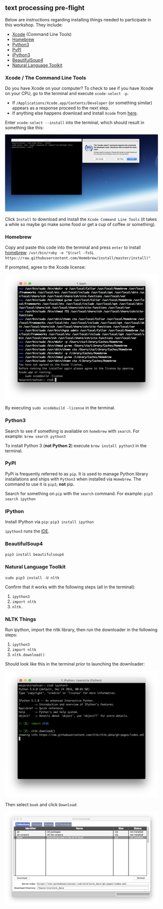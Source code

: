## text processing pre-flight

Below are instructions regarding installing things needed to participate in this workshop. They include:

* [Xcode](https://developer.apple.com/xcode/) (Command Line Tools)
* [Homebrew](http://brew.sh/)
* [Python3](https://www.python.org/)
* [PyPI](https://pypi.python.org/pypi)
* [iPython3](https://ipython.org/install.html)
* [BeautifulSoup4](https://www.crummy.com/software/BeautifulSoup/)
* [Natural Language Toolkit](http://www.nltk.org/)


### Xcode / The Command Line Tools

Do you have Xcode on your computer? To check to see if you have Xcode on your CPU, go to the terminal and execute `xcode-select -p`.

* If `/Applications/Xcode.app/Contents/Developer` (or something similar) appears as a response proceed to the next step.
* If anything else happens download and install `Xcode` from [here](https://itunes.apple.com/us/app/xcode/id497799835?mt=12).

Enter `xcode-select --install` into the terminal, which should result in something like this:

![](imgs/xcode-select_install_cmnd_line_tools.png)

Click `Install` to download and install the `Xcode Command Line Tools` (it takes a while so maybe go make some food or get a cup of coffee or something).


### Homebrew

Copy and paste this code into the terminal and press `enter` to install [homebrew](http://brew.sh/):  `/usr/bin/ruby -e "$(curl -fsSL https://raw.githubusercontent.com/Homebrew/install/master/install)"`

If prompted, agree to the Xcode license:

![](imgs/agree_to_xcode_license.png)

By executing `sudo xcodebuild -license` in the terminal.


### Python3

Search to see if something is available on `homebrew` with `search`. For example:  `brew search python3`

To install Python 3 (**not Python 2**) execute `brew install python3` in the terminal.


### PyPI

PyPi is frequently referred to as `pip`. It is used to manage Python library installations and ships with `Python3` when installed via `Homebrew`. The command to use it is `pip3`, **not** pip.

Search for something on `pip` with the `search` command. For example: `pip3 search ipython`


### IPython

Install IPython via `pip`: `pip3 install ipython`

`ipython3` runs the [IDE](https://en.wikipedia.org/wiki/Integrated_development_environment).


### BeautifulSoup4

`pip3 install beautifulsoup4`


### Natural Language Toolkit

`sudo pip3 install -U nltk`

Confirm that it works with the following steps (all in the terminal):

1. `ipython3`
2. `import nltk`
3. `nltk.` <and then hit the TAB key>


### NLTK Things

Run ipython, import the nltk library, then run the downloader in the following steps:

1. `ipython3`
2. `import nltk`
3. `nltk.download()`

Should look like this in the terminal prior to launching the downloader:

![](/imgs/nltk_download.png)

Then select `book` and click `Download`:

![](/imgs/nltk_downloader_book.png)
